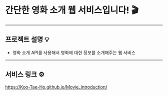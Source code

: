# 간단한 영화 소개 웹 서비스입니다! 🎬

---

##  프로젝트 설명 💡

- 영화 소개 API를 사용해서 영화에 대한 정보를 소개해주는 웹 서비스

---

## 서비스 링크 ⚙️

https://Koo-Tae-Ho.github.io/Movie_Introduction/





